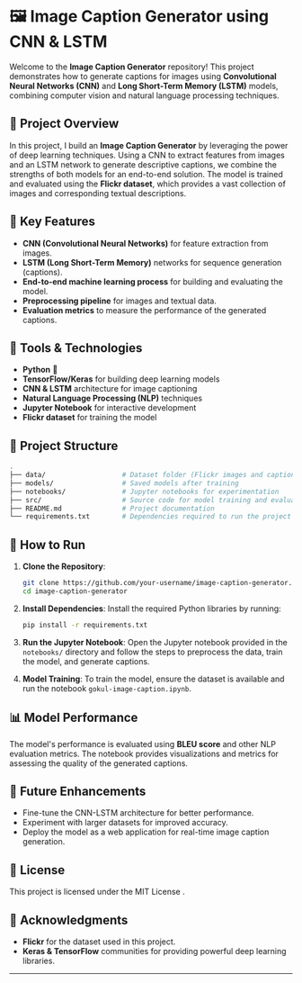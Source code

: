 # 🖼️ Image Caption Generator using CNN & LSTM

Welcome to the **Image Caption Generator** repository! This project demonstrates how to generate captions for images using **Convolutional Neural Networks (CNN)** and **Long Short-Term Memory (LSTM)** models, combining computer vision and natural language processing techniques.

## 🌟 Project Overview

In this project, I build an **Image Caption Generator** by leveraging the power of deep learning techniques. Using a CNN to extract features from images and an LSTM network to generate descriptive captions, we combine the strengths of both models for an end-to-end solution. The model is trained and evaluated using the **Flickr dataset**, which provides a vast collection of images and corresponding textual descriptions.

## 🚀 Key Features

- **CNN (Convolutional Neural Networks)** for feature extraction from images.
- **LSTM (Long Short-Term Memory)** networks for sequence generation (captions).
- **End-to-end machine learning process** for building and evaluating the model.
- **Preprocessing pipeline** for images and textual data.
- **Evaluation metrics** to measure the performance of the generated captions.

## 🔧 Tools & Technologies

- **Python** 🐍
- **TensorFlow/Keras** for building deep learning models
- **CNN & LSTM** architecture for image captioning
- **Natural Language Processing (NLP)** techniques
- **Jupyter Notebook** for interactive development
- **Flickr dataset** for training the model

## 📂 Project Structure

```bash
.
├── data/                   # Dataset folder (Flickr images and captions)
├── models/                 # Saved models after training
├── notebooks/              # Jupyter notebooks for experimentation
├── src/                    # Source code for model training and evaluation
├── README.md               # Project documentation
└── requirements.txt        # Dependencies required to run the project
```

## 🏁 How to Run

1. **Clone the Repository**:
   ```bash
   git clone https://github.com/your-username/image-caption-generator.git
   cd image-caption-generator
   ```

2. **Install Dependencies**:
   Install the required Python libraries by running:
   ```bash
   pip install -r requirements.txt
   ```

3. **Run the Jupyter Notebook**:
   Open the Jupyter notebook provided in the `notebooks/` directory and follow the steps to preprocess the data, train the model, and generate captions.

4. **Model Training**:
   To train the model, ensure the dataset is available and run the notebook `gokul-image-caption.ipynb`.

## 📊 Model Performance

The model's performance is evaluated using **BLEU score** and other NLP evaluation metrics. The notebook provides visualizations and metrics for assessing the quality of the generated captions.

## 🤖 Future Enhancements

- Fine-tune the CNN-LSTM architecture for better performance.
- Experiment with larger datasets for improved accuracy.
- Deploy the model as a web application for real-time image caption generation.

## 📝 License

This project is licensed under the MIT License .

## 🙌 Acknowledgments

- **Flickr** for the dataset used in this project.
- **Keras & TensorFlow** communities for providing powerful deep learning libraries.

---

